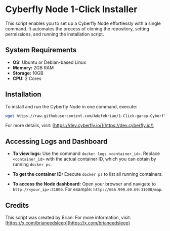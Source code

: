 
# Cyberfly Node 1-Click Installer

This script enables you to set up a Cyberfly Node effortlessly with a single command. It automates the process of cloning the repository, setting permissions, and running the installation script.

## System Requirements

- **OS:** Ubuntu or Debian-based Linux
- **Memory:** 2GB RAM
- **Storage:** 10GB
- **CPU:** 2 Cores

## Installation

To install and run the Cyberfly Node in one command, execute:

```bash
wget https://raw.githubusercontent.com/Adefebrian/1-Click-garap-Cyberfly-Node/main/cyberfly.sh && sudo chmod +x cyberfly.sh && sudo ./cyberfly.sh
```

For more details, visit: [https://dev.cyberfly.io/](https://dev.cyberfly.io/)

## Accessing Logs and Dashboard

- **To view logs:** Use the command `docker logs <container_id>`. Replace `<container_id>` with the actual container ID, which you can obtain by running `docker ps`.

- **To get the container ID:** Execute `docker ps` to list all running containers.

- **To access the Node dashboard:** Open your browser and navigate to `http://<your_ip>:31000`. For example: `http://666.999.69.69:31000/map`.

## Credits

This script was created by Brian. For more information, visit: [https://x.com/brianeedsleep](https://x.com/brianeedsleep)
